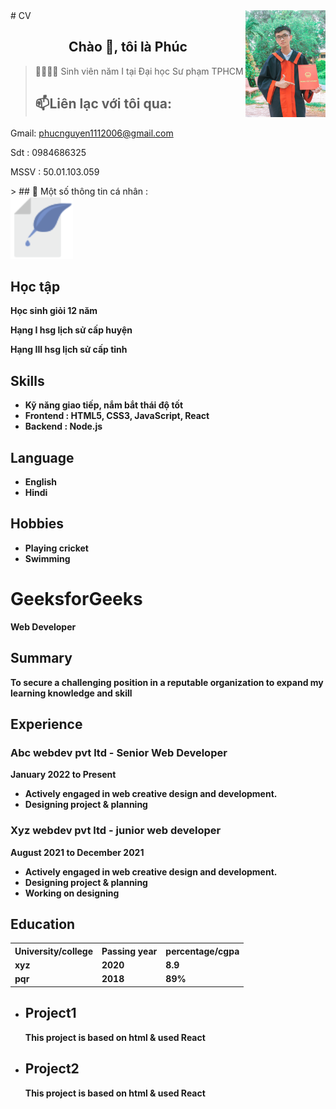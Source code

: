 <html lang="en">
# CV
<!-- <img align="right" width="400" src="https://github.githubassets.com/images/modules/profile/profile-first-repo.svg" /> -->
<!-- <img align="right" width="64" src="https://img.icons8.com/color/48/vietnam-circular.png" /> -->
<img align="right" width="128" src="z6033626311715_9dc42feff09c2421961b08caa6640958.jpg" />
<h2 align="center"> Chào 👋, tôi là Phúc </h2>
<p align="center">
</p>

>🙋‍♂️🙋‍♂ Sinh viên năm I tại Đại học Sư phạm TPHCM
> ##  📫Liên lạc với tôi qua:
Gmail: phucnguyen1112006@gmail.com
</p>
Sdt : 0984686325
</p>
MSSV : 50.01.103.059
</p>
> ## 🤞 Một số thông tin cá nhân :

</head>

<body>
	<div class="full">
		<div class="left">
			<div class="image">
				<img src=
"icons8-write-67.png"
					alt="gfg-logo"
					style="width:100px;
							height:100px;"></div>
			</div>
			<div class=" Học tập ">
				<h2>Học tập</h2>
				<p>
					<b> Học sinh giỏi 12 năm 
				</p>
				<p>
					<b> Hạng I hsg lịch sử cấp huyện
				</p> 
				<p>	
					<b> Hạng III hsg lịch sử cấp tỉnh
			 	</p>	
			</div>
			<div class="Skills">
				<h2>Skills</h2>
				<ul>
					<li>
						<b> Kỹ năng giao tiếp, nắm bắt thái độ tốt
					</li>
					<li>
						<b>Frontend : HTML5, CSS3,
							JavaScript, React</b>
					</li>
					<li>
						<b>Backend : Node.js</b>
					</li>
				</ul>
			</div>
			<div class="Language">
				<h2>Language</h2>
				<ul>
					<li>English</li>
					<li>Hindi</li>
				</ul>
			</div>
			<div class="Hobbies">
				<h2>Hobbies</h2>
				<ul>
					<li>Playing cricket</li>
					<li>Swimming</li>
				</ul>
			</div>
		</div>
		<div class="right">
			<div class="name">
				<h1>GeeksforGeeks</h1>
			</div>
			<div class="title">
				<p>Web Developer</p>
			</div>
			<div class="Summary">
				<h2>Summary</h2>
				<p>
					To secure a challenging position in a
					reputable organization
					to expand my learning knowledge and skill
				</p>
			</div>
			<div class="Experience">
				<h2>Experience</h2>
				<h3>Abc webdev pvt ltd - Senior Web Developer</h3>
				<p>January 2022 to Present</p>
				<ul>
					<li>
						Actively engaged in web creative
						design and development.
					</li>
					<li>
						Designing project & planning
					</li>
				</ul>
				<h3>Xyz webdev pvt ltd - junior web developer</h3>
				<p>August 2021 to December 2021</p>
				<ul>
					<li>
						Actively engaged in web creative
						design and development.
					</li>
					<li>Designing project & planning</li>
					<li>Working on designing</li>
				</ul>
			</div>
			<div class="Education">
				<h2>Education</h2>
				<table>
					<tr>
						<th>University/college </th>
						<th>Passing year </th>
						<th>percentage/cgpa</th>
					</tr>
					<tr>
						<td>xyz</td>
						<td>2020</td>
						<td>8.9</td>
					</tr>
					<tr>
						<td>pqr</td>
						<td>2018</td>
						<td>89%</td>
					</tr>
				</table>
			</div>
			<div class="project">
				<ul>
					<li>
						<h2>Project1</h2>
						<p>
							This project is based on html
							& used React
						</p>
					</li>
					<li>
						<h2>Project2</h2>
						<p>
							This project is based on html
							& used React
						</p>
					</li>
				</ul>
			</div>
		</div>
	</div>
</body>

</html>
